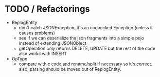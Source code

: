 
TODO / Refactorings
===================

* ReplogEntity
  * don't catch JSONException, it's an unchecked Exception (unless it causes problems)
  * see if we can deserialize the json fragments into a simple pojo instead of extending JSONObject
  * getOperation only returns DELETE, UPDATE but the rest of the code also works with INSERT
* OpType
  * compare with [c code](https://github.com/triAGENS/ArangoDB/blob/master/arangod/VocBase/replication-common.h) and rename/split if necessary so it's correct. also, parsing should be moved out of ReplogEntity.
